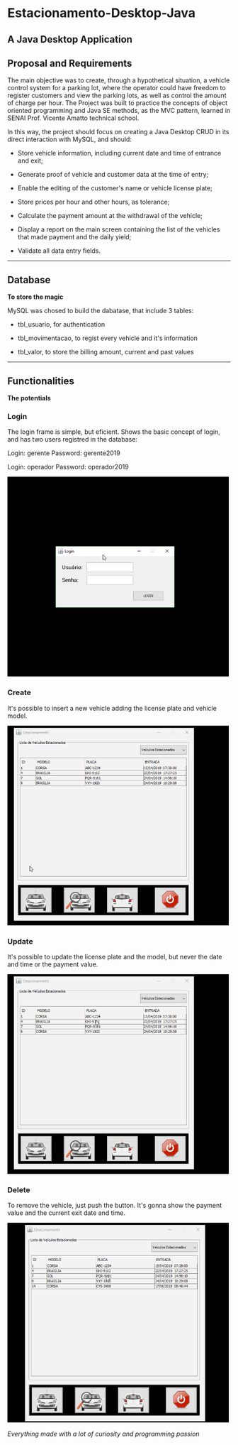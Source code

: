 # Estacionamento-Desktop-Java
A Java Desktop Application
---

## Proposal and Requirements
The main objective was to create, through a hypothetical situation, a vehicle control system for a parking lot, where the operator could have freedom to register customers and view the parking lots, as well as control the amount of charge per hour. 
The Project was built to practice the concepts of object oriented programming and Java SE methods, as the MVC pattern, learned in SENAI Prof. Vicente Amatto technical school.

In this way, the project should focus on creating a Java Desktop CRUD in its direct interaction with MySQL, and should:

- Store vehicle information, including current date and time of entrance and exit;

- Generate proof of vehicle and customer data at the time of entry;

- Enable the editing of the customer's name or vehicle license plate;

- Store prices per hour and other hours, as tolerance;

- Calculate the payment amount at the withdrawal of the vehicle;

- Display a report on the main screen containing the list of the vehicles that made payment and the daily yield;

- Validate all data entry fields.
---

## Database
**To store the magic**

MySQL was chosed to build the dabatase, that include 3 tables:

- tbl_usuario, for authentication

- tbl_movimentacao, to regist every vehicle and it's information

- tbl_valor, to store the billing amount, current and past values
---

## Functionalities
**The potentials**

### Login

The login frame is simple, but eficient. Shows the basic concept of login, and has two users registred in the database:

Login: gerente
Password: gerente2019

Login: operador
Password: operador2019

<img src="./img/login.gif" width="500" height="450" alt="Login frame" title="Login frame"/>

### Create

It's possible to insert a new vehicle adding the license plate and vehicle model.

<img src="./img/adicao.gif" width="500" height="450" alt="Create frame" title="Create frame"/>

### Update

It's possible to update the license plate and the model, but never the date and time or the payment value.

<img src="./img/edicao.gif" width="500" height="450" alt="Create frame" title="Create frame"/>

### Delete

To remove the vehicle, just push the button. It's gonna show the payment value and the current exit date and time.

<img src="./img/exclusao.gif" width="500" height="450" alt="Create frame" title="Create frame"/>

*Everything made with a lot of curiosity and programming passion*
